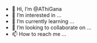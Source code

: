 - 👋 Hi, I’m @AThiGana
- 👀 I’m interested in ...
- 🌱 I’m currently learning ...
- 💞️ I’m looking to collaborate on ...
- 📫 How to reach me ...

<!---
AThiGana/AThiGana is a ✨ special ✨ repository because its `README.md` (this file) appears on your GitHub profile.
You can click the Preview link to take a look at your changes.
--->
